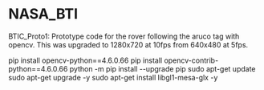 # NASA_BTI

BTIC_Proto1: Prototype code for the rover following the aruco tag with opencv. This was upgraded to 1280x720 at 10fps from 640x480 at 5fps.


pip install opencv-python==4.6.0.66
pip install opencv-contrib-python==4.6.0.66
python -m pip install --upgrade pip
sudo apt-get update
sudo apt-get upgrade -y
sudo apt-get install libgl1-mesa-glx -y